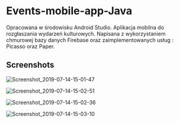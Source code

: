 # Events-mobile-app-Java
Opracowana w środowisku Android Studio. 
Aplikacja mobilna do rozgłaszania wydarzeń kulturowych.
Napisana z wykorzystaniem chmurowej bazy danych Firebase oraz zaimplementowanych usług : Picasso oraz Paper.

## Screenshots

![Screenshot_2019-07-14-15-01-47](https://user-images.githubusercontent.com/47102499/61184080-b15d0e80-a649-11e9-8b1f-39754bf5ce4e.png)


![Screenshot_2019-07-14-15-02-51](https://user-images.githubusercontent.com/47102499/61184120-38aa8200-a64a-11e9-9c50-45058bca339c.png)


![Screenshot_2019-07-14-15-02-36](https://user-images.githubusercontent.com/47102499/61184122-3e07cc80-a64a-11e9-998f-0ab04caf8d93.png)


![Screenshot_2019-07-14-15-03-10](https://user-images.githubusercontent.com/47102499/61184121-3cd69f80-a64a-11e9-9758-75cd6cabed63.png)
